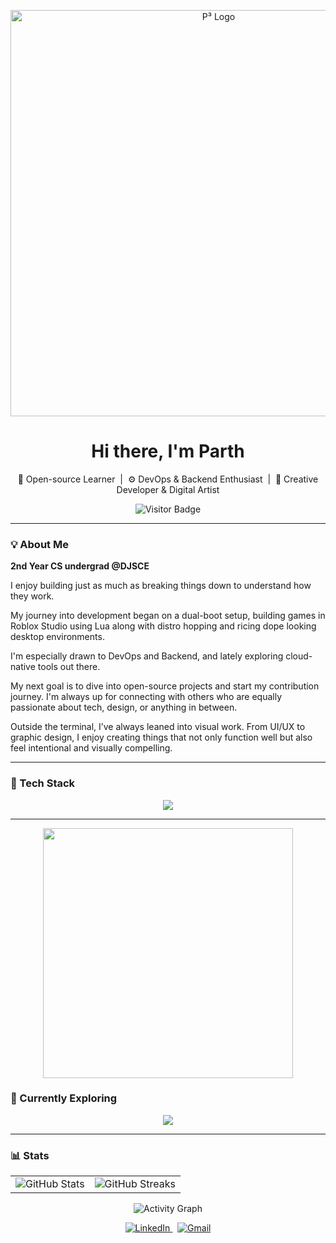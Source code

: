 <p align="center">
  <img src="Pcubed_banner.png" alt="P³ Logo" width="650" />
</p>

<h1 align="center">Hi there, I'm Parth </h1>

<p align="center">
  🚀 Open-source Learner &nbsp;|&nbsp; ⚙️ DevOps & Backend Enthusiast &nbsp;|&nbsp; 🎨 Creative Developer & Digital Artist 
</p>

<p align="center">
  <img src="https://visitor-badge.laobi.icu/badge?page_id=pcubedp" alt="Visitor Badge" />
</p>

---

### 💡 About Me

**2nd Year CS undergrad @DJSCE**

I enjoy building just as much as breaking things down to understand how they work.

My journey into development began on a dual-boot setup, building games in Roblox Studio using Lua along with distro hopping and ricing dope looking desktop environments.

I'm especially drawn to DevOps and Backend, and lately exploring cloud-native tools out there.

My next goal is to dive into open-source projects and start my contribution journey. I'm always up for connecting with others who are equally passionate about tech, design, or anything in between.

Outside the terminal, I’ve always leaned into visual work. From UI/UX to graphic design, I enjoy creating things that not only function well but also feel intentional and visually compelling.

---

### 🧰 Tech Stack

<p align="center">
  <img src="https://skillicons.dev/icons?i=linux,bash,git,github,vscode,js,figma,ps,java,cpp" />
</p>

---

<p align="center">
  <img src="https://user-images.githubusercontent.com/74038190/225813708-98b745f2-7d22-48cf-9150-083f1b00d6c9.gif" width="400" />
</p>

### 🔭 Currently Exploring

<p align="center">
  <img src="https://skillicons.dev/icons?i=python,docker,kubernetes,go,azure" />
</p>

---

### 📊 Stats

<table align="center">
  <tr>
    <td>
      <img src="https://github-readme-stats.vercel.app/api?username=pcubedp&show_icons=true&theme=radical" alt="GitHub Stats" />
    </td>
    <td>
      <img src="https://github-readme-streak-stats.herokuapp.com/?user=pcubedp&theme=radical" alt="GitHub Streaks" />
    </td>
  </tr>
</table>

<p align="center">
  <img src="https://github-readme-activity-graph.vercel.app/graph?username=pcubedp&theme=react-dark&hide_border=true" alt="Activity Graph" />
</p>

<p align="center">
  <a href="https://in.linkedin.com/in/parth-patel-dj" target="_blank">
    <img alt="LinkedIn" src="https://img.shields.io/badge/LinkedIn-0077B5?style=for-the-badge&logo=linkedin&logoColor=white" />
  </a>
  &nbsp;
  <a href="mailto:pcubed.dev@gmail.com">
    <img alt="Gmail" src="https://img.shields.io/badge/Gmail-D14836?style=for-the-badge&logo=gmail&logoColor=white" />
  </a>
</p>
